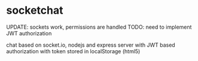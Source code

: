 # socketchat

UPDATE: sockets work, permissions are handled
TODO: need to implement JWT authorization

chat based on socket.io, nodejs and express server with JWT based authorization with token stored in localStorage (html5)


